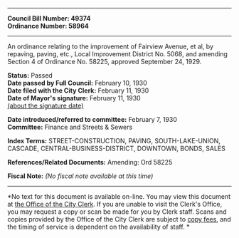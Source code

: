 * * * * *  
  
**Council Bill Number: [](#h0)[](#h2)49374**   
**Ordinance Number: 58964**  
  
* * * * *  
  
An ordinance relating to the improvement of Fairview Avenue, et al, by repaving, paving, etc., Local Improvement District No. 5068, and amending Section 4 of Ordinance No. 58225, approved September 24, 1929.  
  
**Status:** Passed   
**Date passed by Full Council:** February 10, 1930   
**Date filed with the City Clerk:** February 11, 1930   
**Date of Mayor's signature:** February 11, 1930   
[(about the signature date)](/~public/approvaldate.htm)   
  
  
**Date introduced/referred to committee:** February 7, 1930   
**Committee:** Finance and Streets & Sewers   
  
**Index Terms:** STREET-CONSTRUCTION, PAVING, SOUTH-LAKE-UNION, CASCADE, CENTRAL-BUSINESS-DISTRICT, DOWNTOWN, BONDS, SALES  
  
**References/Related Documents:** Amending: Ord 58225  
  
**Fiscal Note:** *(No fiscal note available at this time)*  
  
* * * * *  
  
*No text for this document is available on-line. You may view this document at [the Office of the City Clerk](http://www.seattle.gov/leg/clerk/contactUs.htm). If you are unable to visit the Clerk's Office, you may request a copy or scan be made for you by Clerk staff. Scans and copies provided by the Office of the City Clerk are subject to [copy fees](http://clerk.seattle.gov/~public/clerkfees.htm), and the timing of service is dependent on the availability of staff. *  
  
  
